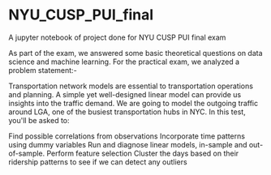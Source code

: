 # NYU_CUSP_PUI_final
A jupyter notebook of project done for NYU CUSP PUI final exam 


As part of the exam, we answered some basic theoretical questions on data science and machine learning. For the practical exam, we analyzed a problem statement:-

Transportation network models are essential to transportation operations and planning. A simple yet well-designed linear model can provide us insights into the traffic demand. We are going to model the outgoing traffic around LGA, one of the busiest transportation hubs in NYC. In this test, you'll be asked to:

Find possible correlations from observations
Incorporate time patterns using dummy variables
Run and diagnose linear models, in-sample and out-of-sample. Perform feature selection
Cluster the days based on their ridership patterns to see if we can detect any outliers
